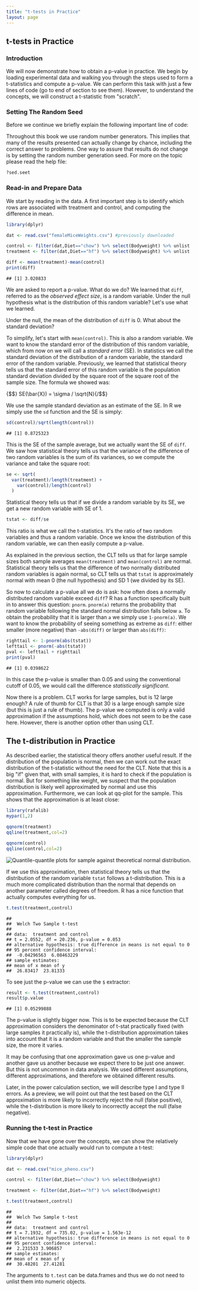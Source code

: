 ```yaml
---
title: "t-tests in Practice"
layout: page
---
```




## t-tests in Practice

### Introduction

We will now demonstrate how to obtain a p-value in practice. We begin by loading experimental data and walking you through the steps used to form a t-statistics and compute a p-value. We can perform this task with just a few lines of code (go to end of section to see them). However, to understand the concepts, we will construct a t-statistic from "scratch".


### Setting The Random Seed
Before we continue we briefly explain the following important line of code:


Throughout this book we use random number generators. This implies that many of the results presented can actually change by chance, including the correct answer to problems. One way to assure that results do not change is by setting the random number generation seed. For more on the topic please read the help file:


```r
?sed.seet
```



### Read-in and Prepare Data
We start by reading in the data. A first important step is to identify which rows are associated with treatment and control, and computing the difference in mean.

```r
library(dplyr)

dat <- read.csv("femaleMiceWeights.csv") #previously downloaded

control <- filter(dat,Diet=="chow") %>% select(Bodyweight) %>% unlist
treatment <- filter(dat,Diet=="hf") %>% select(Bodyweight) %>% unlist

diff <- mean(treatment)-mean(control)
print(diff)
```

```
## [1] 3.020833
```

We are asked to report a p-value. What do we do? We learned that `diff`, referred to as the _observed effect size_, is a random variable. Under the null hypothesis what is the distribution of this random variable? Let's use what we learned.

Under the null, the mean of the distribution of `diff` is 0. What about the standard deviation? 

To simplify, let's start with `mean(control)`. This is also a random variable. We want to know the standard error of the distribution of this random variable, which from now on we will call a _standard error_ (SE). In statistics we call the standard deviation of the distribution of a random variable, the standard error of the random variable. Previously, we learned that statistical theory tells us that the standard error of this random variable is the population standard deviation divided by the square root of the square root of the sample size. The formula we showed was:

{$$} SE(\bar{X}) = \sigma / \sqrt{N}{/$$}

We use the sample standard deviation as an estimate of the SE. In R we simply use the `sd` function and the SE is simply:


```r
sd(control)/sqrt(length(control))
```

```
## [1] 0.8725323
```

This is the SE of the sample average, but we actually want the SE of `diff`. We saw how statistical theory tells us that the variance of the difference of two random variables is the sum of its variances, so we compute the variance and take the square root:


```r
se <- sqrt( 
  var(treatment)/length(treatment) + 
    var(control)/length(control) 
  )
```

Statistical theory tells us that if we divide a random variable by its SE, we get a new random variable with SE of 1.


```r
tstat <- diff/se 
```

This ratio is what we call the t-statistics. It's the ratio of two random variables and thus a random variable. Once we know the distribution of this random variable, we can then easily compute a p-value.

As explained in the previous section, the CLT tells us that for large sample sizes both sample averages `mean(treatment)` and `mean(control)` are normal. Statistical theory tells us that the difference of two normally distributed random variables is again normal, so CLT tells us that `tstat` is approximately normal with mean 0 (the null hypothesis) and SD 1 (we divided by its SE). 

So now to calculate a p-value all we do is ask: how often does a normally distributed random variable exceed `diff`? R has a function specifically built in to answer this question: `pnorm`. `pnorm(a)` returns the probability that random variable following the standard normal distribution falls below `a`. To obtain the probability that it is larger than `a` we simply use `1-pnorm(a)`. We want to know the probability of seeing something as extreme as `diff`: either smaller (more negative) than `-abs(diff)` or larger than `abs(diff)`:


```r
righttail <- 1-pnorm(abs(tstat)) 
lefttail <- pnorm(-abs(tstat))
pval <- lefttail + righttail
print(pval)
```

```
## [1] 0.0398622
```

In this case the p-value is smaller than 0.05 and using the conventional cutoff of 0.05, we would call the difference _statistically significant_.

Now there is a problem. CLT works for large samples, but is 12 large enough? A rule of thumb for CLT is that 30 is a large enough sample size (but this is just a rule of thumb). The p-value we computed is only a valid approximation if the assumptions hold, which does not seem to be the case here. However, there is another option other than using CLT.

<a name="smallsample"></a>

## The t-distribution in Practice

As described earlier, the statistical theory offers another useful result. If the distribution of the population is normal, then we can work out the exact distribution of the t-statistic without the need for the CLT. Note that this is a big "if" given that, with small samples, it is hard to check if the population is normal. But for something like weight, we suspect that the population distribution is likely well approximated by normal and use this approximation. Furthermore, we can look at qq-plot for the sample. This shows that the approximation is at least close:


```r
library(rafalib)
mypar(1,2)

qqnorm(treatment)
qqline(treatment,col=2)

qqnorm(control)
qqline(control,col=2)
```

![Quantile-quantile plots for sample against theoretical normal distribution.](images/R/t-tests_in_practice-data_qqplot-1.png) 

If we use this approximation, then statistical theory tells us that the distribution of the random variable `tstat` follows a t-distribution. This is a much more complicated distribution than the normal that depends on another parameter called degrees of freedom. R has a nice function that actually computes everything for us.


```r
t.test(treatment,control)
```

```
## 
## 	Welch Two Sample t-test
## 
## data:  treatment and control
## t = 2.0552, df = 20.236, p-value = 0.053
## alternative hypothesis: true difference in means is not equal to 0
## 95 percent confidence interval:
##  -0.04296563  6.08463229
## sample estimates:
## mean of x mean of y 
##  26.83417  23.81333
```

To see just the p-value we can use the `$` extractor:


```r
result <- t.test(treatment,control)
result$p.value
```

```
## [1] 0.05299888
```


The p-value is slightly bigger now. This is to be expected because the CLT approximation considers the denominator of t-stat practically fixed (with large samples it practically is), while the t-distribution approximation takes into account that it is a random variable and that the smaller the sample size, the more it varies.

It may be confusing that one approximation gave us one p-value and another gave us another because we expect there to be just one answer. But this is not uncommon in data analysis. We used different assumptions, different approximations, and therefore we obtained different results.

Later, in the power calculation section, we will describe type I and type II errors. As a preview, we will point out that the test based on the CLT approximation is more likely to incorrectly reject the null (false positive), while the t-distribution is more likely to incorrectly accept the null (false negative).

### Running the t-test in Practice

Now that we have gone over the concepts, we can show the relatively simple code that one actually would run to compute a t-test: 






```r
library(dplyr)

dat <- read.csv("mice_pheno.csv")

control <- filter(dat,Diet=="chow") %>% select(Bodyweight) 

treatment <- filter(dat,Diet=="hf") %>% select(Bodyweight) 

t.test(treatment,control)
```

```
## 
## 	Welch Two Sample t-test
## 
## data:  treatment and control
## t = 7.1932, df = 735.02, p-value = 1.563e-12
## alternative hypothesis: true difference in means is not equal to 0
## 95 percent confidence interval:
##  2.231533 3.906857
## sample estimates:
## mean of x mean of y 
##  30.48201  27.41281
```

The arguments to `t.test` can be data.frames and thus we do not need to unlist them into numeric objects.
